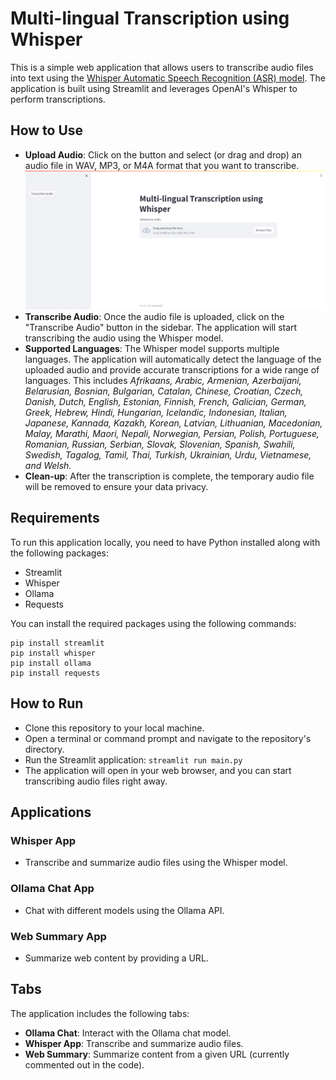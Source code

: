 # Multi-lingual Transcription using Whisper

This is a simple web application that allows users to transcribe audio files into text using the [Whisper Automatic Speech Recognition (ASR) model](https://github.com/openai/whisper). The application is built using Streamlit and leverages OpenAI's Whisper to perform transcriptions.

## How to Use

* **Upload Audio**: Click on the button and select (or drag and drop) an audio file in WAV, MP3, or M4A format that you want to transcribe.
  ![alt text](https://github.com/fizamusthafa/whisper-app/blob/master/overview.png "Drag or Upload")
* **Transcribe Audio**: Once the audio file is uploaded, click on the "Transcribe Audio" button in the sidebar. The application will start transcribing the audio using the Whisper model.
* **Supported Languages**: The Whisper model supports multiple languages. The application will automatically detect the language of the uploaded audio and provide accurate transcriptions for a wide range of languages. This includes *Afrikaans, Arabic, Armenian, Azerbaijani, Belarusian, Bosnian, Bulgarian, Catalan, Chinese, Croatian, Czech, Danish, Dutch, English, Estonian, Finnish, French, Galician, German, Greek, Hebrew, Hindi, Hungarian, Icelandic, Indonesian, Italian, Japanese, Kannada, Kazakh, Korean, Latvian, Lithuanian, Macedonian, Malay, Marathi, Maori, Nepali, Norwegian, Persian, Polish, Portuguese, Romanian, Russian, Serbian, Slovak, Slovenian, Spanish, Swahili, Swedish, Tagalog, Tamil, Thai, Turkish, Ukrainian, Urdu, Vietnamese, and Welsh.*
* **Clean-up**: After the transcription is complete, the temporary audio file will be removed to ensure your data privacy.

## Requirements

To run this application locally, you need to have Python installed along with the following packages:

* Streamlit
* Whisper
* Ollama
* Requests

You can install the required packages using the following commands:
```
pip install streamlit
pip install whisper
pip install ollama
pip install requests
```

## How to Run

* Clone this repository to your local machine.
* Open a terminal or command prompt and navigate to the repository's directory.
* Run the Streamlit application: `streamlit run main.py`
* The application will open in your web browser, and you can start transcribing audio files right away.

## Applications

### Whisper App
* Transcribe and summarize audio files using the Whisper model.

### Ollama Chat App
* Chat with different models using the Ollama API.

### Web Summary App
* Summarize web content by providing a URL.

## Tabs
The application includes the following tabs:
* **Ollama Chat**: Interact with the Ollama chat model.
* **Whisper App**: Transcribe and summarize audio files.
* **Web Summary**: Summarize content from a given URL (currently commented out in the code).
